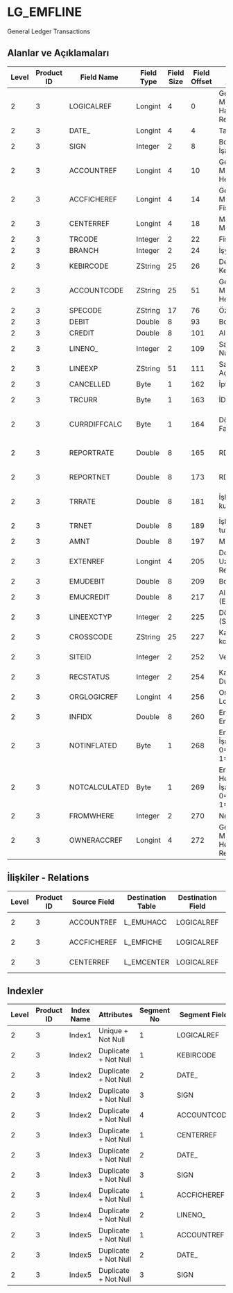 # LG_EMFLINE

General Ledger Transactions

## Alanlar ve Açıklamaları

| Level | Product ID | Field Name | Field Type | Field Size | Field Offset | Türkçe Açıklama | Expression |
| ----- | ---------- | ---------- | ---------- | ---------- | ------------ | --------------- | ---------- |
| 2 | 3 | LOGICALREF | Longint | 4 | 0 | Genel Muhasebe Hareketi Log. Ref. | General Ledger Transaction Logical Reference |
| 2 | 3 | DATE_ | Longint | 4 | 4 | Tarih | Date |
| 2 | 3 | SIGN | Integer | 2 | 8 | Borç/Alacak İşareti | Debit / Credit Sign |
| 2 | 3 | ACCOUNTREF | Longint | 4 | 10 | Genel Muhasebe Hesabı Ref. | General Ledger Account Reference |
| 2 | 3 | ACCFICHEREF | Longint | 4 | 14 | Genel Muhasebe Fişi Referansı | General Ledger Voucher Reference |
| 2 | 3 | CENTERREF | Longint | 4 | 18 | Masraf Merkezi Ref. | Overhead Pool Reference |
| 2 | 3 | TRCODE | Integer | 2 | 22 | Fiş türü | Voucher Type |
| 2 | 3 | BRANCH | Integer | 2 | 24 | İşyeri | Division |
| 2 | 3 | KEBIRCODE | ZString | 25 | 26 | Defter-i Kebir Kodu | Ledger Code |
| 2 | 3 | ACCOUNTCODE | ZString | 25 | 51 | Genel Muhasebe Hesap Kodu | General Ledger Account Code |
| 2 | 3 | SPECODE | ZString | 17 | 76 | Özel Kod | Aux. Code |
| 2 | 3 | DEBIT | Double | 8 | 93 | Borç | Debit |
| 2 | 3 | CREDIT | Double | 8 | 101 | Alacak | Credit |
| 2 | 3 | LINENO_ | Integer | 2 | 109 | Satır Numarası | Line Number |
| 2 | 3 | LINEEXP | ZString | 51 | 111 | Satır Açıklaması | Line Description |
| 2 | 3 | CANCELLED | Byte | 1 | 162 | İptal Edilmiş | Cancelled |
| 2 | 3 | TRCURR | Byte | 1 | 163 | İD Türü | Transaction Currency Type |
| 2 | 3 | CURRDIFFCALC | Byte | 1 | 164 | Döviz Kuru Farkı Hes. | Exchange Rate Difference Account |
| 2 | 3 | REPORTRATE | Double | 8 | 165 | RD Kuru | Reporting Currency Exchange Rate |
| 2 | 3 | REPORTNET | Double | 8 | 173 | RD Tutarı | Reporting Currency Amount |
| 2 | 3 | TRRATE | Double | 8 | 181 | İşlem dövizi kuru | Transaction Currency Exchange Rate |
| 2 | 3 | TRNET | Double | 8 | 189 | İşlem dövizi tutarı | Transaction Currency Amount |
| 2 | 3 | AMNT | Double | 8 | 197 | Miktar | Quantity |
| 2 | 3 | EXTENREF | Longint | 4 | 205 | Dosya Uzantısı Referansı | Extension File Reference |
| 2 | 3 | EMUDEBIT | Double | 8 | 209 | Borç (EURO) | Debit (EURO) |
| 2 | 3 | EMUCREDIT | Double | 8 | 217 | Alacak (EURO) | Credit (EURO) |
| 2 | 3 | LINEEXCTYP | Integer | 2 | 225 | Döviz Türü (Satır) | F. Currency Type (Line) |
| 2 | 3 | CROSSCODE | ZString | 25 | 227 | Karşı hesap kodu | Cross General Ledger Code |
| 2 | 3 | SITEID | Integer | 2 | 252 | Veri Merkezi | Data Processing Site |
| 2 | 3 | RECSTATUS | Integer | 2 | 254 | Kayıt Durumu | Record Status |
| 2 | 3 | ORGLOGICREF | Longint | 4 | 256 | Orijinal Kayıt Log. Ref. | Original Record Logical Reference |
| 2 | 3 | INFIDX | Double | 8 | 260 | Enflasyon Endeksi | Inflation Index |
| 2 | 3 | NOTINFLATED | Byte | 1 | 268 | Enflasyon İşareti; 0=Birleştir; 1=Birleştirme | Inflation Flag;0=Join;1=Not Join |
| 2 | 3 | NOTCALCULATED | Byte | 1 | 269 | Enflasyon Hesaplama İşareti; 0=Birleştir; 1=Birleştirme | Inflation Calculation Flag;0=Join;1=Not Join |
| 2 | 3 | FROMWHERE | Integer | 2 | 270 | Nereden | From Where |
| 2 | 3 | OWNERACCREF | Longint | 4 | 272 | Genel Muhasebe Hesapları Referansı | General Ledger Accounts Reference |

## İlişkiler - Relations

| Level | Product ID | Source Field | Destination Table | Destination Field | Relation Type | Extra Condition |
| ----- | ---------- | ------------ | ---------------- | ---------------- | ------------- | --------------- |
| 2 | 3 | ACCOUNTREF | L_EMUHACC | LOGICALREF | one-to-one |  |
| 2 | 3 | ACCFICHEREF | L_EMFICHE | LOGICALREF | one-to-one |  |
| 2 | 3 | CENTERREF | L_EMCENTER | LOGICALREF | one-to-one |  |

## Indexler

| Level | Product ID | Index Name | Attributes | Segment No | Segment Field | Sense |
| ----- | ---------- | ---------- | ---------- | ---------- | ------------- | ----- |
| 2 | 3 | Index1 | Unique + Not Null | 1 | LOGICALREF | Ascending |
| 2 | 3 | Index2 | Duplicate + Not Null | 1 | KEBIRCODE | Ascending |
| 2 | 3 | Index2 | Duplicate + Not Null | 2 | DATE_ | Ascending |
| 2 | 3 | Index2 | Duplicate + Not Null | 3 | SIGN | Ascending |
| 2 | 3 | Index2 | Duplicate + Not Null | 4 | ACCOUNTCODE | Ascending |
| 2 | 3 | Index3 | Duplicate + Not Null | 1 | CENTERREF | Ascending |
| 2 | 3 | Index3 | Duplicate + Not Null | 2 | DATE_ | Ascending |
| 2 | 3 | Index3 | Duplicate + Not Null | 3 | SIGN | Ascending |
| 2 | 3 | Index4 | Duplicate + Not Null | 1 | ACCFICHEREF | Ascending |
| 2 | 3 | Index4 | Duplicate + Not Null | 2 | LINENO_ | Ascending |
| 2 | 3 | Index5 | Duplicate + Not Null | 1 | ACCOUNTREF | Ascending |
| 2 | 3 | Index5 | Duplicate + Not Null | 2 | DATE_ | Ascending |
| 2 | 3 | Index5 | Duplicate + Not Null | 3 | SIGN | Ascending |
